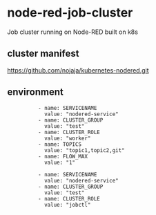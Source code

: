 # node-red-job-cluster
Job cluster running on Node-RED built on k8s

## cluster manifest
https://github.com/nojaja/kubernetes-nodered.git


## environment
``` worker node
          - name: SERVICENAME
            value: "nodered-service"
          - name: CLUSTER_GROUP
            value: "test"
          - name: CLUSTER_ROLE
            value: "worker"
          - name: TOPICS
            value: "topic1,topic2,git"
          - name: FLOW_MAX
            value: "1"
```

``` master node
          - name: SERVICENAME
            value: "nodered-service"
          - name: CLUSTER_GROUP
            value: "test"
          - name: CLUSTER_ROLE
            value: "jobctl"
```

            